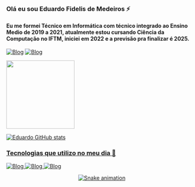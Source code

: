 ### Olá eu sou Eduardo Fidelis de Medeiros ⚡
#### Eu me formei Técnico em Informática com técnico integrado ao Ensino Medio de 2019 a 2021, atualmente estou cursando Ciência da Computação no IFTM, iniciei em 2022 e a previsão pra finalizar é 2025. 

[![Blog](https://img.shields.io/badge/replit-667881?style=for-the-badge&logo=replit&logoColor=white)](https://replit.com/@EDUARDO-FIDELIS)
[![Blog](https://img.shields.io/badge/Instagram-E4405F?style=for-the-badge&logo=instagram&logoColor=white)](https://www.instagram.com/edufidelis_04)

<div>
  <a href="https://github.com/yFidelis">
  <img height="180em" src="https://github-readme-stats.vercel.app/api/top-langs/?username=yFidelis&layout=compact&langs_count=7&theme=dracula"/>
</div>
  
![Eduardo GitHub stats](https://github-readme-stats.vercel.app/api?username=yFidelis&show_icons=true&theme=radical)

### Tecnologias que utilizo no meu dia 👋

![Blog](https://img.shields.io/badge/Python-14354C?style=for-the-badge&logo=python&logoColor=white)
![Blog](https://img.shields.io/badge/Java-ED8B00?style=for-the-badge&logo=openjdk&logoColor=white)
![Blog](https://img.shields.io/badge/C-00599C?style=for-the-badge&logo=c&logoColor=white)
  

  
<div align="center">
  
  ![Snake animation](https://github.com/yFidelis/yFidelis/blob/output/github-contribution-grid-snake.svg)
  
</div>

